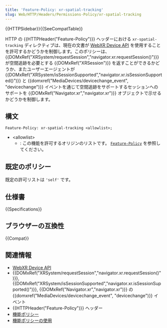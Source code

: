 ```yaml
---
title: 'Feature-Policy: xr-spatial-tracking'
slug: Web/HTTP/Headers/Permissions-Policy/xr-spatial-tracking
---
```


{{HTTPSidebar}}{{SeeCompatTable}}

HTTP の {{HTTPHeader("Feature-Policy")}} ヘッダーにおける `xr-spatial-tracking` ディレクティブは、現在の文書が [WebXR Device API](/ja/docs/Web/API/WebXR_Device_API) を使用することを許可するかどうかを制御します。このポリシーは、 {{DOMxRef("XRSystem/requestSession","navigator.xr.requestSession()")}} が空間追跡を必要とする {{DOMxRef("XRSession")}} を返すことができるかどうか、またユーザーエージェントが {{DOMxRef("XRSystem/isSessionSupported","navigator.xr.isSessionSupported()")}} と {{domxref("MediaDevices/devicechange_event", "devicechange")}} イベントを通じて空間追跡をサポートするセッションへのサポートを {{DOMxRef("Navigator.xr","navigator.xr")}} オブジェクトで示せるかどうかを制御します。

## 構文

```
Feature-Policy: xr-spatial-tracking <allowlist>;
```

- \<allowlist>
  - : この機能を許可するオリジンのリストです。 [`Feature-Policy`](/ja/docs/Web/HTTP/Headers/Feature-Policy#%E6%A7%8B%E6%96%87) を参照してください。

## 既定のポリシー

既定の許可リストは `'self'` です。

## 仕様書

{{Specifications}}

## ブラウザーの互換性

{{Compat}}

## 関連情報

- [WebXR Device API](/ja/docs/Web/API/WebXR_Device_API)
- {{DOMxRef("XRSystem/requestSession","navigator.xr.requestSession()")}}, {{DOMxRef("XRSystem/isSessionSupported","navigator.xr.isSessionSupported()")}}, {{DOMxRef("Navigator.xr","navigator.xr")}} の {{domxref("MediaDevices/devicechange_event", "devicechange")}} イベント
- {{HTTPHeader("Feature-Policy")}} ヘッダー
- [機能ポリシー](/ja/docs/Web/HTTP/Feature_Policy)
- [機能ポリシーの使用](/ja/docs/Web/HTTP/Feature_Policy/Using_Feature_Policy)
